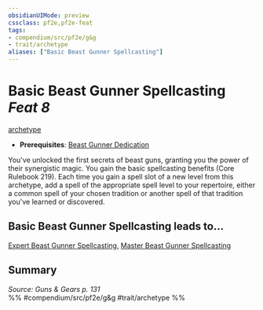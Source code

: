 ```yaml
---
obsidianUIMode: preview
cssclass: pf2e,pf2e-feat
tags:
- compendium/src/pf2e/g&g
- trait/archetype
aliases: ["Basic Beast Gunner Spellcasting"]
---
```

# Basic Beast Gunner Spellcasting  *Feat 8*  
[archetype](../../Rules/traits/archetype.md)  

- **Prerequisites**: [Beast Gunner Dedication](beast-gunner-dedication-g-g.md)

You've unlocked the first secrets of beast guns, granting you the power of their synergistic magic. You gain the basic spellcasting benefits (Core Rulebook 219). Each time you gain a spell slot of a new level from this archetype, add a spell of the appropriate spell level to your repertoire, either a common spell of your chosen tradition or another spell of that tradition you've learned or discovered.

## Basic Beast Gunner Spellcasting leads to...

[Expert Beast Gunner Spellcasting](expert-beast-gunner-spellcasting-g-g.md), [Master Beast Gunner Spellcasting](master-beast-gunner-spellcasting-g-g.md)

## Summary

*Source: Guns & Gears p. 131*  
%% #compendium/src/pf2e/g&g #trait/archetype %%